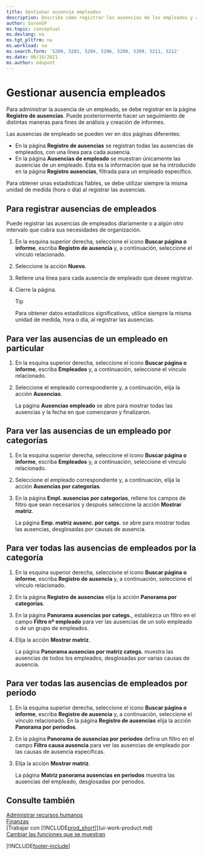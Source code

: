 ```yaml
---
title: Gestionar ausencia empleados
description: Describe cómo registrar las ausencias de los empleados y analizar las estadísticas de ausencias mediante las páginas Registro de ausencias y Ausencias de los empleados.
author: SorenGP
ms.topic: conceptual
ms.devlang: na
ms.tgt_pltfrm: na
ms.workload: na
ms.search.form: '5200, 5201, 5204, 5206, 5208, 5209, 5211, 5212'
ms.date: 06/16/2021
ms.author: edupont
---
```

# <a name="manage-employee-absence"></a><a name="manage-employee-absence"></a>Gestionar ausencia empleados
Para administrar la ausencia de un empleado, se debe registrar en la página **Registro de ausencias**. Puede posteriormente hacer un seguimiento de distintas maneras para fines de análisis y creación de informes.

Las ausencias de empleado se pueden ver en dos páginas diferentes:

* En la página **Registro de ausencias** se registran todas las ausencias de empleados, con una línea para cada ausencia.
* En la página **Ausencias de empleado** se muestran únicamente las ausencias de un empleado. Esta es la información que se ha introducido en la página **Registro ausencias**, filtrada para un empleado específico.

Para obtener unas estadísticas fiables, se debe utilizar siempre la misma unidad de medida (hora o día) al registrar las ausencias.

## <a name="to-register-employee-absence"></a><a name="to-register-employee-absence"></a>Para registrar ausencias de empleados
Puede registrar las ausencias de empleados diariamente o a algún otro intervalo que cubra sus necesidades de organización.

1. En la esquina superior derecha, seleccione el icono **Buscar página o informe**, escriba **Registro de ausencia** y, a continuación, seleccione el vínculo relacionado.
2. Seleccione la acción **Nuevo**.
3. Rellene una línea para cada ausencia de empleado que desee registrar.
4. Cierre la página.

    > [!Tip]
    > Para obtener datos estadísticos significativos, utilice siempre la misma unidad de medida, hora o día, al registrar las ausencias.

## <a name="to-view-an-individual-employees-absence"></a><a name="to-view-an-individual-employees-absence"></a>Para ver las ausencias de un empleado en particular
1. En la esquina superior derecha, seleccione el icono **Buscar página o informe**, escriba **Empleados** y, a continuación, seleccione el vínculo relacionado.
2. Seleccione el empleado correspondiente y, a continuación, elija la acción **Ausencias**.

    La página **Ausencias empleado** se abre para mostrar todas las ausencias y la fecha en que comenzaron y finalizaron.

## <a name="to-view-an-employees-absence-by-categories"></a><a name="to-view-an-employees-absence-by-categories"></a>Para ver las ausencias de un empleado por categorías
1. En la esquina superior derecha, seleccione el icono **Buscar página o informe**, escriba **Empleados** y, a continuación, seleccione el vínculo relacionado.
2. Seleccione el empleado correspondiente y, a continuación, elija la acción **Ausencias por categorías**.
3. En la página **Empl. ausencias por categorías**, rellene los campos de filtro que sean necesarios y después seleccione la acción **Mostrar matriz**.

    La página **Emp. matriz ausenc. por catgs.** se abre para mostrar todas las ausencias, desglosadas por causas de ausencia.

## <a name="to-view-all-employee-absences-by-category"></a><a name="to-view-all-employee-absences-by-category"></a>Para ver todas las ausencias de empleados por la categoría
1. En la esquina superior derecha, seleccione el icono **Buscar página o informe**, escriba **Registro de ausencia** y, a continuación, seleccione el vínculo relacionado.
2. En la página **Registro de ausencias** elija la acción **Panorama por categorías**.
3. En la página **Panorama ausencias por categs.**, establezca un filtro en el campo **Filtro nº empleado** para ver las ausencias de un solo empleado o de un grupo de empleados.
4. Elija la acción **Mostrar matriz**.

    La página **Panorama ausencias por matriz categs.** muestra las ausencias de todos los empleados, desglosadas por varias causas de ausencia.

## <a name="to-view-all-employee-absences-by-period"></a><a name="to-view-all-employee-absences-by-period"></a>Para ver todas las ausencias de empleados por periodo
1. En la esquina superior derecha, seleccione el icono **Buscar página o informe**, escriba **Registro de ausencia** y, a continuación, seleccione el vínculo relacionado.
   En la página **Registro de ausencias** elija la acción **Panorama por periodos**.
2. En la página **Panorama de ausencias por periodos** defina un filtro en el campo **Filtro causa ausencia** para ver las ausencias de empleado por las causas de ausencia específicas.
3. Elija la acción **Mostrar matriz**.

    La página **Matriz panorama ausencias en periodos** muestra las ausencias del empleado, desglosadas por periodos.

## <a name="see-also"></a><a name="see-also"></a>Consulte también
[Administrar recursos humanos](hr-manage-human-resources.md)  
[Finanzas](finance.md)  
[Trabajar con [!INCLUDE[prod_short](includes/prod_short.md)]](ui-work-product.md)  
[Cambiar las funciones que se muestran](ui-experiences.md)


[!INCLUDE[footer-include](includes/footer-banner.md)]
